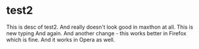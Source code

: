 test2
=====

This is desc of test2.
And really doesn't look good in maxthon at all.
This is new typing
And again.
And another change - this works better in Firefox which is fine.
And it works in Opera as well.

